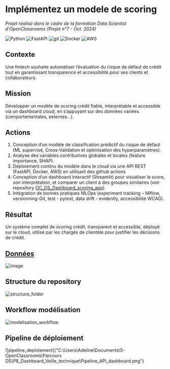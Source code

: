 # Implémentez un modele de scoring

_Projet réalisé dans le cadre de la formation Data Scientist d'OpenClassrooms (Projet n°7 - Oct. 2024)_

![Python](https://img.shields.io/badge/python-3670A0?style=for-the-badge&logo=python&logoColor=ffdd54) ![FastAPI](https://img.shields.io/badge/fastapi-109989?style=for-the-badge&logo=FASTAPI&logoColor=white) ![git](https://img.shields.io/badge/GIT-E44C30?style=for-the-badge&logo=git&logoColor=white) ![Docker](https://img.shields.io/badge/Docker-2CA5E0?style=for-the-badge&logo=docker&logoColor=white) ![AWS](https://img.shields.io/badge/Amazon_Web_Services-FF9900?style=for-the-badge&logo=amazonwebservices&logoColor=white)

## Contexte
Une fintech souhaite automatiser l’évaluation du risque de défaut de crédit tout en garantissant transparence et accessibilité pour ses clients et collaborateurs.

## Mission
Développer un modèle de scoring crédit fiable, interprétable et accessible via un dashboard cloud, en s’appuyant sur des données variées (comportementales, externes…).

## Actions
1. Conception d’un modèle de classification prédictif du risque de défaut (ML supervisé, Cross-Validation et optimisation des hyperparamètres).
2. Analyse des variables contributives globales et locales (feature importance, SHAP).
3. Déploiement continu du modèle dans le cloud via une API REST (FastAPI, Docker, AWS) en utilisant des github actions
4. Conception d’un dashboard interactif (Streamlit) pour visualiser le score, son interprétation, et comparer un client à des groupes similaires (voir repository [OC_DS_Dashboard_scoring_app](https://github.com/AdelineLR/OC_DS_Dashboard_scoring_app)).
5. Intégration de bonnes pratiques MLOps (experiment tracking – Mlflow, versionning-Git, test - pytest, data drift - evidently, accessibilité WCAG).

## Résultat 
Un système complet de scoring crédit, transparent et accessible, déployé sur le cloud, utilisé par les chargés de clientèle pour justifier les décisions de crédit.

## [Données](https://www.kaggle.com/c/home-credit-default-risk/data)
![image](https://storage.googleapis.com/kaggle-media/competitions/home-credit/home_credit.png)

## Structure du repository
![structure_folder](https://github.com/user-attachments/assets/aa9b52e6-c6f3-40af-bc16-f6165f2b4887)

## Workflow modélisation
![modelisation_workflow](https://github.com/user-attachments/assets/27d858e8-1c0c-4486-bfe5-e7ed7773fab2)

## Pipeline de déploiement
![pipeline_deploiement]("C:\Users\Adeline\Documents\5-OpenClassrooms\Parcours DS\P8_Dashboard_Veille_technique\Pipeline_API_dashboard.png")


